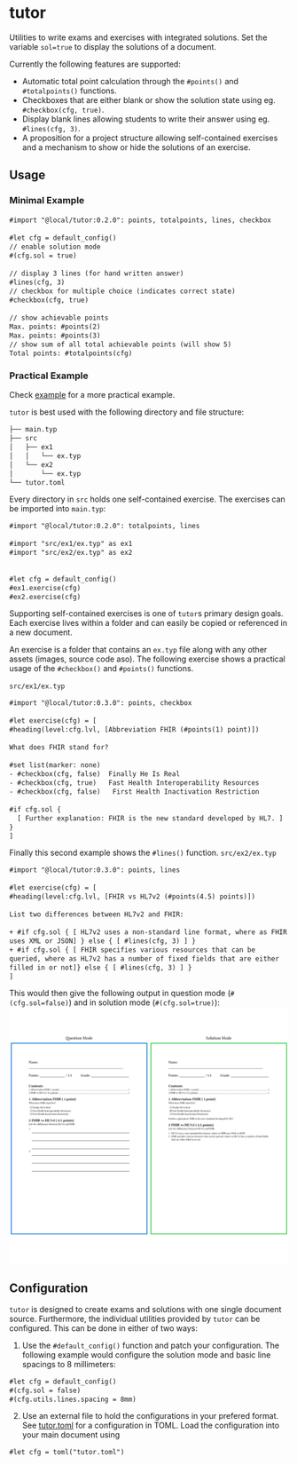 # tutor

Utilities to write exams and exercises with integrated solutions. Set the variable `sol=true` to display the solutions of a document.

Currently the following features are supported:

* Automatic total point calculation through the `#points()` and `#totalpoints()` functions.
* Checkboxes that are either blank or show the solution state using eg. `#checkbox(cfg, true)`.
* Display blank lines allowing students to write their answer using eg. `#lines(cfg, 3)`.
* A proposition for a project structure allowing self-contained exercises and a mechanism to show or hide the solutions of an exercise.

## Usage

### Minimal Example

```typst
#import "@local/tutor:0.2.0": points, totalpoints, lines, checkbox

#let cfg = default_config()
// enable solution mode
#(cfg.sol = true)

// display 3 lines (for hand written answer)
#lines(cfg, 3)
// checkbox for multiple choice (indicates correct state)
#checkbox(cfg, true)

// show achievable points
Max. points: #points(2)
Max. points: #points(3)
// show sum of all total achievable points (will show 5)
Total points: #totalpoints(cfg)
```

### Practical Example

Check [example](https://github.com/rangerjo/tutor/tree/main/example) for a more practical example.

`tutor` is best used with the following directory and file structure:

```
├── main.typ
├── src
│   ├── ex1
│   │   └── ex.typ
│   └── ex2
│       └── ex.typ
└── tutor.toml
```

Every directory in `src` holds one self-contained exercise. The exercises can be imported into `main.typ`:

```typst
#import "@local/tutor:0.2.0": totalpoints, lines

#import "src/ex1/ex.typ" as ex1
#import "src/ex2/ex.typ" as ex2


#let cfg = default_config()
#ex1.exercise(cfg)
#ex2.exercise(cfg)
```
Supporting self-contained exercises is one of `tutor`s primary design goals. Each exercise lives within a folder and can easily be copied or referenced in a new document.

An exercise is a folder that contains an `ex.typ` file along with any other assets (images, source code aso). The following exercise shows a practical usage of the `#checkbox()` and `#points()` functions.

`src/ex1/ex.typ`
```typst
#import "@local/tutor:0.3.0": points, checkbox

#let exercise(cfg) = [
#heading(level:cfg.lvl, [Abbreviation FHIR (#points(1) point)])

What does FHIR stand for?

#set list(marker: none)
- #checkbox(cfg, false)  Finally He Is Real
- #checkbox(cfg, true)   Fast Health Interoperability Resources
- #checkbox(cfg, false)   First Health Inactivation Restriction

#if cfg.sol {
  [ Further explanation: FHIR is the new standard developed by HL7. ]
}
]
```

Finally this second example shows the `#lines()` function.
`src/ex2/ex.typ`
```typst
#import "@local/tutor:0.3.0": points, lines 

#let exercise(cfg) = [
#heading(level:cfg.lvl, [FHIR vs HL7v2 (#points(4.5) points)])

List two differences between HL7v2 and FHIR:

+ #if cfg.sol { [ HL7v2 uses a non-standard line format, where as FHIR uses XML or JSON] } else { [ #lines(cfg, 3) ] }
+ #if cfg.sol { [ FHIR specifies various resources that can be queried, where as HL7v2 has a number of fixed fields that are either filled in or not]} else { [ #lines(cfg, 3) ] }
]
```

This would then give the following output in question mode (`#(cfg.sol=false)`)
and in solution mode (`#(cfg.sol=true)`):
![Example document in solution mode](https://raw.githubusercontent.com/rangerjo/tutor/main/imgs/example.svg)

## Configuration

`tutor` is designed to create exams and solutions with one single document source. Furthermore, the individual utilities provided by `tutor` can be configured. This can be done in either of two ways:

1. Use the `#default_config()` function and patch your configuration. The following example would configure the solution mode and basic line spacings to 8 millimeters:

```typst
#let cfg = default_config()
#(cfg.sol = false)
#(cfg.utils.lines.spacing = 8mm)
```

2. Use an external file to hold the configurations in your prefered format. See [tutor.toml](https://github.com/rangerjo/tutor/blob/main/example/tutor.toml) for a configuration in TOML. Load the configuration into your main document using
```typst
#let cfg = toml("tutor.toml")
```
